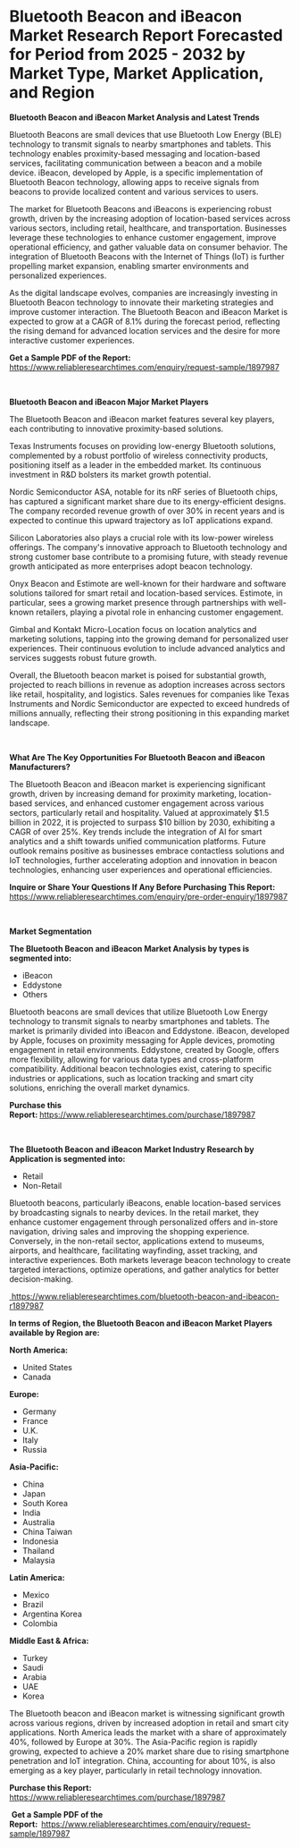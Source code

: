 <p><h1>Bluetooth Beacon and iBeacon Market Research Report Forecasted for Period from 2025 -  2032 by Market Type, Market Application, and Region</h1></p><p><strong>Bluetooth Beacon and iBeacon Market Analysis and Latest Trends</strong></p>
<p><p>Bluetooth Beacons are small devices that use Bluetooth Low Energy (BLE) technology to transmit signals to nearby smartphones and tablets. This technology enables proximity-based messaging and location-based services, facilitating communication between a beacon and a mobile device. iBeacon, developed by Apple, is a specific implementation of Bluetooth Beacon technology, allowing apps to receive signals from beacons to provide localized content and various services to users.</p><p>The market for Bluetooth Beacons and iBeacons is experiencing robust growth, driven by the increasing adoption of location-based services across various sectors, including retail, healthcare, and transportation. Businesses leverage these technologies to enhance customer engagement, improve operational efficiency, and gather valuable data on consumer behavior. The integration of Bluetooth Beacons with the Internet of Things (IoT) is further propelling market expansion, enabling smarter environments and personalized experiences.</p><p>As the digital landscape evolves, companies are increasingly investing in Bluetooth Beacon technology to innovate their marketing strategies and improve customer interaction. The Bluetooth Beacon and iBeacon Market is expected to grow at a CAGR of 8.1% during the forecast period, reflecting the rising demand for advanced location services and the desire for more interactive customer experiences.</p></p>
<p><strong>Get a Sample PDF of the Report:&nbsp;</strong> <a href="https://www.reliableresearchtimes.com/enquiry/request-sample/1897987?utm_campaign=2758&utm_medium=2&utm_source=Github&utm_content=ia&utm_term=19042025&utm_id=bluetooth-beacon-and-ibeacon">https://www.reliableresearchtimes.com/enquiry/request-sample/1897987</a></p>
<p>&nbsp;</p>
<p><strong>Bluetooth Beacon and iBeacon Major Market Players</strong></p>
<p><p>The Bluetooth Beacon and iBeacon market features several key players, each contributing to innovative proximity-based solutions. </p><p>Texas Instruments focuses on providing low-energy Bluetooth solutions, complemented by a robust portfolio of wireless connectivity products, positioning itself as a leader in the embedded market. Its continuous investment in R&D bolsters its market growth potential.</p><p>Nordic Semiconductor ASA, notable for its nRF series of Bluetooth chips, has captured a significant market share due to its energy-efficient designs. The company recorded revenue growth of over 30% in recent years and is expected to continue this upward trajectory as IoT applications expand.</p><p>Silicon Laboratories also plays a crucial role with its low-power wireless offerings. The company's innovative approach to Bluetooth technology and strong customer base contribute to a promising future, with steady revenue growth anticipated as more enterprises adopt beacon technology.</p><p>Onyx Beacon and Estimote are well-known for their hardware and software solutions tailored for smart retail and location-based services. Estimote, in particular, sees a growing market presence through partnerships with well-known retailers, playing a pivotal role in enhancing customer engagement.</p><p>Gimbal and Kontakt Micro-Location focus on location analytics and marketing solutions, tapping into the growing demand for personalized user experiences. Their continuous evolution to include advanced analytics and services suggests robust future growth.</p><p>Overall, the Bluetooth beacon market is poised for substantial growth, projected to reach billions in revenue as adoption increases across sectors like retail, hospitality, and logistics. Sales revenues for companies like Texas Instruments and Nordic Semiconductor are expected to exceed hundreds of millions annually, reflecting their strong positioning in this expanding market landscape.</p></p>
<p>&nbsp;</p>
<p><strong>What Are The Key Opportunities For Bluetooth Beacon and iBeacon Manufacturers?</strong></p>
<p><p>The Bluetooth Beacon and iBeacon market is experiencing significant growth, driven by increasing demand for proximity marketing, location-based services, and enhanced customer engagement across various sectors, particularly retail and hospitality. Valued at approximately $1.5 billion in 2022, it is projected to surpass $10 billion by 2030, exhibiting a CAGR of over 25%. Key trends include the integration of AI for smart analytics and a shift towards unified communication platforms. Future outlook remains positive as businesses embrace contactless solutions and IoT technologies, further accelerating adoption and innovation in beacon technologies, enhancing user experiences and operational efficiencies.</p></p>
<p><strong>Inquire or Share Your Questions If Any Before Purchasing This Report:</strong> <a href="https://www.reliableresearchtimes.com/enquiry/pre-order-enquiry/1897987?utm_campaign=2758&utm_medium=2&utm_source=Github&utm_content=ia&utm_term=19042025&utm_id=bluetooth-beacon-and-ibeacon">https://www.reliableresearchtimes.com/enquiry/pre-order-enquiry/1897987</a></p>
<p>&nbsp;</p>
<p><strong>Market Segmentation</strong></p>
<p><strong>The Bluetooth Beacon and iBeacon Market Analysis by types is segmented into:</strong></p>
<p><ul><li>iBeacon</li><li>Eddystone</li><li>Others</li></ul></p>
<p><p>Bluetooth beacons are small devices that utilize Bluetooth Low Energy technology to transmit signals to nearby smartphones and tablets. The market is primarily divided into iBeacon and Eddystone. iBeacon, developed by Apple, focuses on proximity messaging for Apple devices, promoting engagement in retail environments. Eddystone, created by Google, offers more flexibility, allowing for various data types and cross-platform compatibility. Additional beacon technologies exist, catering to specific industries or applications, such as location tracking and smart city solutions, enriching the overall market dynamics.</p></p>
<p><strong>Purchase this Report:&nbsp;</strong><a href="https://www.reliableresearchtimes.com/purchase/1897987?utm_campaign=2758&utm_medium=2&utm_source=Github&utm_content=ia&utm_term=19042025&utm_id=bluetooth-beacon-and-ibeacon">https://www.reliableresearchtimes.com/purchase/1897987</a></p>
<p>&nbsp;</p>
<p><strong>The Bluetooth Beacon and iBeacon Market Industry Research by Application is segmented into:</strong></p>
<p><ul><li>Retail</li><li>Non-Retail</li></ul></p>
<p><p>Bluetooth beacons, particularly iBeacons, enable location-based services by broadcasting signals to nearby devices. In the retail market, they enhance customer engagement through personalized offers and in-store navigation, driving sales and improving the shopping experience. Conversely, in the non-retail sector, applications extend to museums, airports, and healthcare, facilitating wayfinding, asset tracking, and interactive experiences. Both markets leverage beacon technology to create targeted interactions, optimize operations, and gather analytics for better decision-making.</p></p>
<p><a href="https://www.reliableresearchtimes.com/bluetooth-beacon-and-ibeacon-r1897987?utm_campaign=2758&utm_medium=2&utm_source=Github&utm_content=ia&utm_term=19042025&utm_id=bluetooth-beacon-and-ibeacon">&nbsp;https://www.reliableresearchtimes.com/bluetooth-beacon-and-ibeacon-r1897987</a></p>
<p><strong>In terms of Region, the Bluetooth Beacon and iBeacon Market Players available by Region are:</strong></p>
<p>
    <p> <strong> North America: </strong>
        <ul>
            <li>United States</li>
            <li>Canada</li>
        </ul>
        </p> 
    <p> <strong> Europe: </strong>
        <ul>
            <li>Germany</li>
            <li>France</li>
            <li>U.K.</li>
            <li>Italy</li>
            <li>Russia</li>
        </ul>
        </p> 
    <p> <strong> Asia-Pacific: </strong>
        <ul>
            <li>China</li>
            <li>Japan</li>
            <li>South Korea</li>
            <li>India</li>
            <li>Australia</li>
            <li>China Taiwan</li>
            <li>Indonesia</li>
            <li>Thailand</li>
            <li>Malaysia</li>
        </ul>
        </p> 
    <p> <strong> Latin America: </strong>
        <ul>
            <li>Mexico</li>
            <li>Brazil</li>
            <li>Argentina Korea</li>
            <li>Colombia</li>
        </ul>
        </p> 
    <p> <strong> Middle East & Africa: </strong>
        <ul>
            <li>Turkey</li>
            <li>Saudi</li>
            <li>Arabia</li>
            <li>UAE</li>
            <li>Korea</li>
        </ul>
    </p>
    </p>
<p><p>The Bluetooth beacon and iBeacon market is witnessing significant growth across various regions, driven by increased adoption in retail and smart city applications. North America leads the market with a share of approximately 40%, followed by Europe at 30%. The Asia-Pacific region is rapidly growing, expected to achieve a 20% market share due to rising smartphone penetration and IoT integration. China, accounting for about 10%, is also emerging as a key player, particularly in retail technology innovation.</p></p>
<p><strong>Purchase this Report: </strong><a href="https://www.reliableresearchtimes.com/purchase/1897987?utm_campaign=2758&utm_medium=2&utm_source=Github&utm_content=ia&utm_term=19042025&utm_id=bluetooth-beacon-and-ibeacon">https://www.reliableresearchtimes.com/purchase/1897987</a></p>
<p>&nbsp;<strong>Get a Sample PDF of the Report:&nbsp;&nbsp;</strong><a href="https://www.reliableresearchtimes.com/enquiry/request-sample/1897987?utm_campaign=2758&utm_medium=2&utm_source=Github&utm_content=ia&utm_term=19042025&utm_id=bluetooth-beacon-and-ibeacon">https://www.reliableresearchtimes.com/enquiry/request-sample/1897987</a></p>
<p><strong></strong></p>
<p><p></p><p></p><p></p></p>